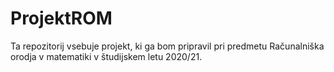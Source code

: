 # ProjektROM
Ta repozitorij vsebuje projekt, ki ga bom pripravil pri predmetu Računalniška orodja v matematiki v študijskem letu 2020/21.
